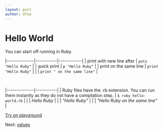 ```yaml
---
layout: post
author: dfxe
---
```


# Hello World

You can start off running in Ruby.

|--------------|-----------|------------|
| print with new line after  | `puts "Hello Ruby"`    |
| quick print      | `p "Hello Ruby"`  |
| print on the same line      | `print "Hello Ruby"`  |
|     | `print " on the same line"`  |

&nbsp;

|--------------|-----------|
| Ruby files have the .rb extension. You can run them instantly as they do not have a compilation step. | `$ ruby hello-world.rb`    |
|  | *Hello Ruby*    |
|  | *"Hello Ruby"*    |
|  | *"Hello Ruby on the same line"*    |

[Try on playground](https://onecompiler.com/ruby/3yh7dhbz9)

Next: [values](/2022/11/01/values.html)
